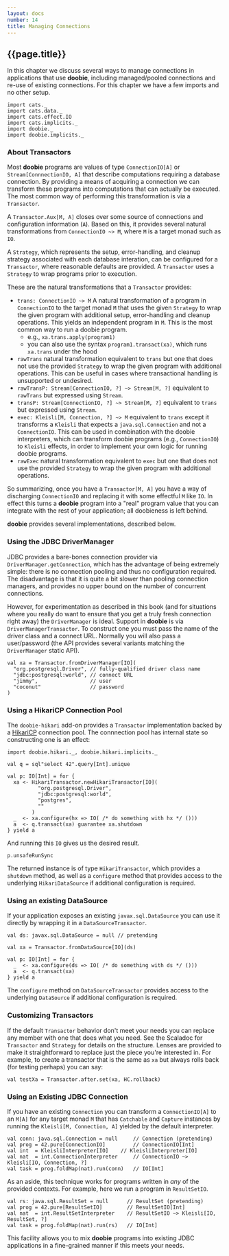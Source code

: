 ```yaml
---
layout: docs
number: 14
title: Managing Connections
---
```


## {{page.title}}

In this chapter we discuss several ways to manage connections in applications that use **doobie**, including managed/pooled connections and re-use of existing connections. For this chapter we have a few imports and no other setup.

```tut:silent
import cats._
import cats.data._
import cats.effect.IO
import cats.implicits._
import doobie._
import doobie.implicits._
```

### About Transactors

Most **doobie** programs are values of type `ConnectionIO[A]` or `Stream[ConnnectionIO, A]` that describe computations requiring a database connection. By providing a means of acquiring a connection we can transform these programs into computations that can actually be executed. The most common way of performing this transformation is via a `Transactor`.

A `Transactor.Aux[M, A]` closes over some source of connections and configuration information (`A`). Based on this, it provides several natural transformations from `ConnectionIO ~> M`, where `M` is a target monad such as `IO`.

A `Strategy`, which represents the setup, error-handling, and cleanup strategy associated with each database interation, can be configured for a `Transactor`, where reasonable defaults are provided. A `Transactor` uses a `Strategy` to wrap programs prior to execution.

These are the natural transformations that a `Transactor` provides:

- `trans: ConnectionIO ~> M` A natural transformation of a program in `ConnectionIO` to the target monad `M` that uses the given `Strategy` to wrap the given program with additional setup, error-handling and cleanup operations. This yields an independent program in `M`. This is the most common way to run a doobie program.
  - e.g., `xa.trans.apply(program1)`
  - you can also use the syntax `program1.transact(xa)`, which runs `xa.trans` under the hood
- `rawTrans` natural transformation equivalent to `trans` but one that does not use the provided `Strategy` to wrap the given program with additional operations. This can be useful in cases where transactional handling is unsupported or undesired.
- `rawTransP: Stream[ConnectionIO, ?] ~> Stream[M, ?]` equivalent to `rawTrans` but expressed using `Stream`.
- `transP: Stream[ConnectionIO, ?] ~> Stream[M, ?]` equivalent to `trans` but expressed using `Stream`.
- `exec: Kleisli[M, Connection, ?] ~> M` equivalent to `trans` except it transforms a `Kleisli` that expects a `java.sql.Connection` and not a `ConnectionIO`. This can be used in combination with the doobie interpreters, which can transform doobie programs (e.g., `ConnectionIO`) to `Kleisli` effects, in order to implement your own logic for running doobie programs.
- `rawExec` natural transformation equivalent to `exec` but one that does not use the provided `Strategy` to wrap the given program with additional operations.

So summarizing, once you have a `Transactor[M, A]` you have a way of discharging `ConnectionIO` and replacing it with some effectful `M` like `IO`. In effect this turns a **doobie** program into a "real" program value that you can integrate with the rest of your application; all doobieness is left behind.

**doobie** provides several implementations, described below.

### Using the JDBC DriverManager

JDBC provides a bare-bones connection provider via `DriverManager.getConnection`, which has the advantage of being extremely simple: there is no connection pooling and thus no configuration required. The disadvantage is that it is quite a bit slower than pooling connection managers, and provides no upper bound on the number of concurrent connections.

However, for experimentation as described in this book (and for situations where you really do want to ensure that you get a truly fresh connection right away) the `DriverManager` is ideal. Support in **doobie** is via `DriverManagerTransactor`. To construct one you must pass the name of the driver
class and a connect URL. Normally you will also pass a user/password (the API provides several variants matching the `DriverManager` static API).

```tut:silent
val xa = Transactor.fromDriverManager[IO](
  "org.postgresql.Driver", // fully-qualified driver class name
  "jdbc:postgresql:world", // connect URL
  "jimmy",                 // user
  "coconut"                // password
)
```

### Using a HikariCP Connection Pool

The `doobie-hikari` add-on provides a `Transactor` implementation backed by a [HikariCP](https://github.com/brettwooldridge/HikariCP) connection pool. The connnection pool has internal state so constructing one is an effect:

```tut:silent
import doobie.hikari._, doobie.hikari.implicits._

val q = sql"select 42".query[Int].unique

val p: IO[Int] = for {
  xa <- HikariTransactor.newHikariTransactor[IO](
          "org.postgresql.Driver",
          "jdbc:postgresql:world",
          "postgres",
          ""
        )
  _  <- xa.configure(hx => IO( /* do something with hx */ ()))
  a  <- q.transact(xa) guarantee xa.shutdown
} yield a
```

And running this `IO` gives us the desired result.

```tut
p.unsafeRunSync
```

The returned instance is of type `HikariTransactor`, which provides a `shutdown` method, as well as a `configure` method that provides access to the underlying `HikariDataSource` if additional configuration is required.

### Using an existing DataSource

If your application exposes an existing `javax.sql.DataSource` you can use it directly by wrapping it in a `DataSourceTransactor`.

```tut:silent
val ds: javax.sql.DataSource = null // pretending

val xa = Transactor.fromDataSource[IO](ds)

val p: IO[Int] = for {
  _  <- xa.configure(ds => IO( /* do something with ds */ ()))
  a  <- q.transact(xa)
} yield a
```

The `configure` method on `DataSourceTransactor` provides access to the underlying `DataSource` if additional configuration is required.

### Customizing Transactors

If the default `Transactor` behavior don't meet your needs you can replace any member with one that does what you need. See the Scaladoc for `Transactor` and `Strategy` for details on the structure. Lenses are provided to make it straightforward to replace just the piece you're interested in. For example, to create a transactor that is the same as `xa` but always rolls back (for testing perhaps) you can say:

```tut
val testXa = Transactor.after.set(xa, HC.rollback)
```

### Using an Existing JDBC Connection

If you have an existing `Connection` you can transform a `ConnectionIO[A]` to an `M[A]` for any target monad `M` that has `Catchable` and `Capture` instances by running the `Kleisli[M, Connection, A]` yielded by the default interpreter.

```tut:silent
val conn: java.sql.Connection = null     // Connection (pretending)
val prog = 42.pure[ConnectionIO]         // ConnectionIO[Int]
val int  = KleisliInterpreter[IO]    // KleisliInterpreter[IO]
val nat  = int.ConnectionInterpreter     // ConnectionIO ~> Kleisli[IO, Connection, ?]
val task = prog.foldMap(nat).run(conn)   // IO[Int]
```

As an aside, this technique works for programs written in *any* of the provided contexts. For example, here we run a program in `ResultSetIO`.

```tut:silent
val rs: java.sql.ResultSet = null      // ResultSet (pretending)
val prog = 42.pure[ResultSetIO]        // ResultSetIO[Int]
val nat  = int.ResultSetInterpreter    // ResultSetIO ~> Kleisli[IO, ResultSet, ?]
val task = prog.foldMap(nat).run(rs)   // IO[Int]
```

This facility allows you to mix **doobie** programs into existing JDBC applications in a fine-grained manner if this meets your needs.
